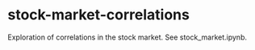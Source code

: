 # stock-market-correlations
Exploration of correlations in the stock market. See stock_market.ipynb.
